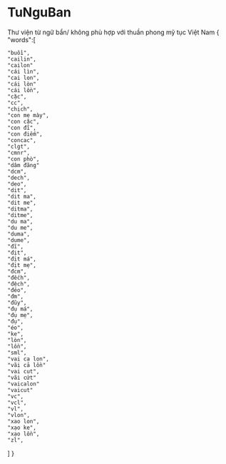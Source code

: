 # TuNguBan
Thư viện từ ngữ bẩn/ không phù hợp với thuần phong mỹ tục Việt Nam
{
  "words":[
  
    "buồi",  
    "cailin",
    "cailon"
    "cái lìn",
    "cai lon",
    "cái lòn"
    "cái lồn",
    "cặc",
    "cc",
    "chịch",
    "con mẹ mày",
    "con cặc",
    "con đĩ",
    "con điếm",
    "concac",
    "clgt",
    "cmnr",
    "con phò",
    "dâm đãng"
    "dcm",
    "dech",
    "deo",
    "dit",
    "dit ma",
    "dit me",
    "ditma",
    "ditme",
    "du ma",
    "du me",
    "duma",
    "dume",
    "đĩ",
    "địt",
    "địt má",
    "địt mẹ",
    "đcm",
    "đếch",
    "đệch",
    "đéo",
    "đm",
    "đũy",
    "đụ má",   
    "đụ mẹ",
    "đụ",
    "éo",
    "ke",
    "lòn",
    "lồn",
    "sml",
    "vai ca lon",
    "vãi cả lồn"
    "vai cut",
    "vãi cứt"
    "vaicalon"
    "vaicut"
    "vc",
    "vcl",
    "vl", 
    "vlon",
    "xao lon",
    "xạo ke",
    "xạo lồn",
    "zl",
    
    
  ]
}
